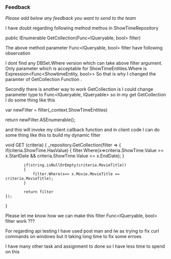 ### Feedback

*Please add below any feedback you want to send to the team*


I have doubt regarding following method methos in ShowTimeRepository

public IEnumerable<ShowtimeEntity> GetCollection(Func<IQueryable<ShowtimeEntity>, bool> filter)

The above method parameter Func<IQueryable<ShowtimeEntity>, bool> filter have following observation

I dont find any DBSet.Where version which can take above filter argument. Only parameter which is acceptable for ShowTimeEntities.Where is Expression<Func<ShowtimeEntity, bool>>
So that is why I changed the paramter of GetCollection Function . 

Secondly there is another way to work GetCollection is I could change parameter type to Func<IQueryable<ShowtimeEntity>, IQueryable<ShowtimeEntity>>
so in my get GetCollection I do some thing like this

var newFilter = filter(_context.ShowTimeEntities) 

return newFilter.ASEnumerable();

and this will invoke my client callback function and in client code I can do some thing like this to build my dynamic filter

void GET (criteria)
{
	_repository.GetCollection(filter => 
	{
			if(citeria.ShowTime.HasValue)
			{
				filter.Where(x=>criteria.ShowTime.Value >= x.StartDate && criteria.ShowTime.Value <= x.EndDate); 
			}
			
			if(string.isNullOrEmpty(criteria.MovieTitle))
			{
				filter.Where(x=> x.Movie.MovieTitle == criteria.MovieTitle);
			}
			
			return filter
	});
} 

Please let me know how we can make this filter Func<IQueryable<ShowtimeEntity>, bool> filter work ???





For regarding api testing I have used post man and Iw as trying to fix curl commands on windows but it taking long time to fix some erroes 

I have many other task and assignment to done so I have less time to spend on this

